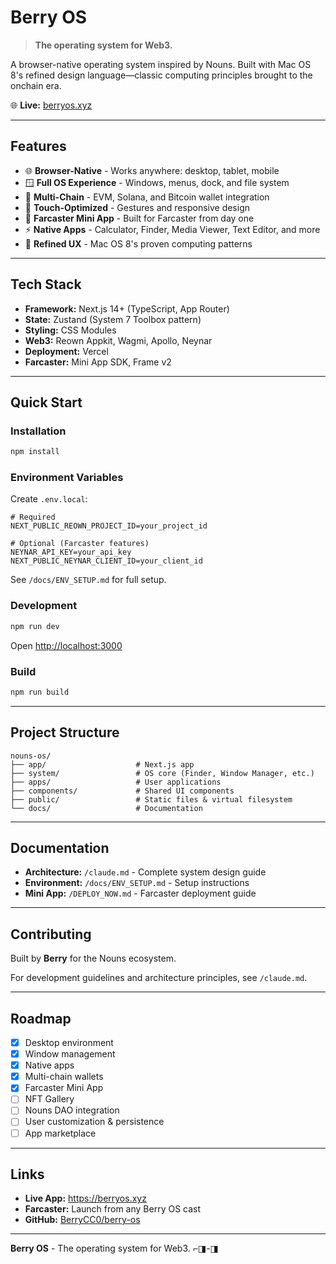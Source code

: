 # Berry OS

> **The operating system for Web3.**

A browser-native operating system inspired by Nouns. Built with Mac OS 8's refined design language—classic computing principles brought to the onchain era.

🌐 **Live:** [berryos.xyz](https://berryos.xyz)

---

## Features

- 🌐 **Browser-Native** - Works anywhere: desktop, tablet, mobile
- 🪟 **Full OS Experience** - Windows, menus, dock, and file system
- 🔗 **Multi-Chain** - EVM, Solana, and Bitcoin wallet integration
- 📱 **Touch-Optimized** - Gestures and responsive design
- 🚀 **Farcaster Mini App** - Built for Farcaster from day one
- ⚡ **Native Apps** - Calculator, Finder, Media Viewer, Text Editor, and more
- 🎨 **Refined UX** - Mac OS 8's proven computing patterns

---

## Tech Stack

- **Framework:** Next.js 14+ (TypeScript, App Router)
- **State:** Zustand (System 7 Toolbox pattern)
- **Styling:** CSS Modules
- **Web3:** Reown Appkit, Wagmi, Apollo, Neynar
- **Deployment:** Vercel
- **Farcaster:** Mini App SDK, Frame v2

---

## Quick Start

### Installation

```bash
npm install
```

### Environment Variables

Create `.env.local`:

```env
# Required
NEXT_PUBLIC_REOWN_PROJECT_ID=your_project_id

# Optional (Farcaster features)
NEYNAR_API_KEY=your_api_key
NEXT_PUBLIC_NEYNAR_CLIENT_ID=your_client_id
```

See `/docs/ENV_SETUP.md` for full setup.

### Development

```bash
npm run dev
```

Open [http://localhost:3000](http://localhost:3000)

### Build

```bash
npm run build
```

---

## Project Structure

```
nouns-os/
├── app/                    # Next.js app
├── system/                 # OS core (Finder, Window Manager, etc.)
├── apps/                   # User applications
├── components/             # Shared UI components
├── public/                 # Static files & virtual filesystem
└── docs/                   # Documentation
```

---

## Documentation

- **Architecture:** `/claude.md` - Complete system design guide
- **Environment:** `/docs/ENV_SETUP.md` - Setup instructions
- **Mini App:** `/DEPLOY_NOW.md` - Farcaster deployment guide

---

## Contributing

Built by **Berry** for the Nouns ecosystem.

For development guidelines and architecture principles, see `/claude.md`.

---

## Roadmap

- [x] Desktop environment
- [x] Window management
- [x] Native apps
- [x] Multi-chain wallets
- [x] Farcaster Mini App
- [ ] NFT Gallery
- [ ] Nouns DAO integration
- [ ] User customization & persistence
- [ ] App marketplace

---

## Links

- **Live App:** https://berryos.xyz
- **Farcaster:** Launch from any Berry OS cast
- **GitHub:** [BerryCC0/berry-os](https://github.com/BerryCC0/berry-os)

---

**Berry OS** - The operating system for Web3. ⌐◨-◨
